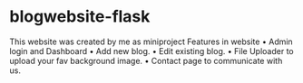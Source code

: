# blogwebsite-flask
This website was created by me as miniproject
Features in website
• Admin login and Dashboard
• Add new blog.
• Edit existing blog.
• File Uploader to upload your fav background image.
• Contact page to communicate with us.
